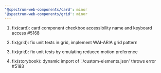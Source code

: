 ```yaml
---
'@spectrum-web-components/card': minor
'@spectrum-web-components/grid': minor
---
```


1. fix(card): card component checkbox accessibility name and keyboard access #5168

2. fix(grid): fix unit tests in grid, implement WAI-ARIA grid pattern

3. fix(grid): fix unit tests by emulating reduced motion preference

4. fix(storybook): dynamic import of './custom-elements.json' throws error #5183
